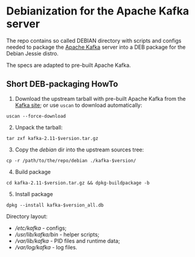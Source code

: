 # Debianization for the Apache Kafka server

The repo contains so called DEBIAN directory with
scripts and configs needed to package the
[Apache Kafka](http://kafka.apache.org/) server
into a DEB package for the Debian Jessie distro.

The specs are adapted to pre-built Apache Kafka.

## Short DEB-packaging HowTo

1. Download the upstream tarball with pre-built Apache Kafka from the
 [Kafka site](http://kafka.apache.org/downloads.html);
 or use ``uscan`` to download automatically:

```uscan --force-download```

2. Unpack the tarball:

```tar zxf kafka-2.11-$version.tar.gz```

3. Copy the _debian_ dir into the upstream sources tree:

```cp -r /path/to/the/repo/debian ./kafka-$version/```

4. Build package

```cd kafka-2.11-$version.tar.gz && dpkg-buildpackage -b```

5. Install package

```dpkg --install kafka-$version_all.db```

Directory layout:

* _/etc/kafka_ - configs;
* _/usr/lib/kafka/bin_ - helper scripts;
* _/var/lib/kafka_ - PID files and runtime data;
* _/var/log/kafka_ - log files.
